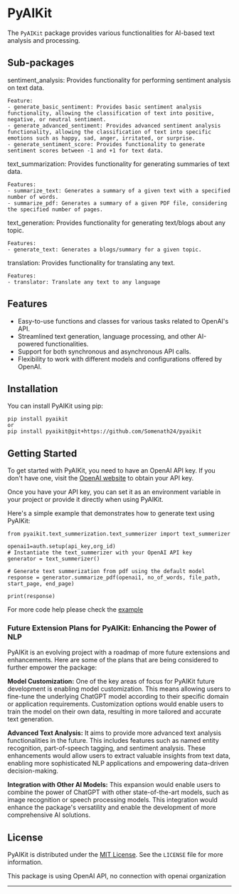 <h1>PyAIKit</h1>

<p>

The `PyAIKit` package provides various functionalities for AI-based text analysis and processing.

Sub-packages
------------

sentiment_analysis:
    Provides functionality for performing sentiment analysis on text data.

    Feature:
    - generate_basic_sentiment: Provides basic sentiment analysis functionality, allowing the classification of text into positive, negative, or neutral sentiment.
    - generate_advanced_sentiment: Provides advanced sentiment analysis functionality, allowing the classification of text into specific emotions such as happy, sad, anger, irritated, or surprise.
    - generate_sentiment_score: Provides functionality to generate sentiment scores between -1 and +1 for text data.

text_summarization:
    Provides functionality for generating summaries of text data.

    Features:
    - summarize_text: Generates a summary of a given text with a specified number of words.
    - summarize_pdf: Generates a summary of a given PDF file, considering the specified number of pages.
  
text_generation:
    Provides functionality for generating text/blogs about any topic.

    Features:
    - generate_text: Generates a blogs/summary for a given topic.

translation:
    Provides functionality for translating any text.

    Features:
    - translator: Translate any text to any language
</p>

<h2>Features</h2>

<ul>
  <li>Easy-to-use functions and classes for various tasks related to OpenAI's API.</li>
  <li>Streamlined text generation, language processing, and other AI-powered functionalities.</li>
  <li>Support for both synchronous and asynchronous API calls.</li>
  <li>Flexibility to work with different models and configurations offered by OpenAI.</li>
</ul>

<h2>Installation</h2>



<p>You can install PyAIKit using pip:</p>

<pre><code>pip install pyaikit
or
pip install pyaikit@git+https://github.com/Somenath24/pyaikit
</code></pre>

<h2>Getting Started</h2>

<p>To get started with PyAIKit, you need to have an OpenAI API key. If you don't have one, visit the <a href="https://openai.com">OpenAI website</a> to obtain your API key.</p>

<p>Once you have your API key, you can set it as an environment variable in your project or provide it directly when using PyAIKit.</p>

<p>Here's a simple example that demonstrates how to generate text using PyAIKit:</p>

<pre><code>from pyaikit.text_summerization.text_summerizer import text_summerizer

openai1=auth.setup(api_key,org_id)
# Instantiate the text_summerizer with your OpenAI API key
generator = text_summerizer()

# Generate text summerization from pdf using the default model
response = generator.summarize_pdf(openai1, no_of_words, file_path, start_page, end_page)

print(response)
</code></pre>
For more code help please check the <a href="https://github.com/Somenath24/pyaikit/blob/main/example.py">example</a>

<h3>Future Extension Plans for PyAIKit: Enhancing the Power of NLP</h3>
<p>
        PyAIKit is an evolving project with a roadmap of more future extensions and enhancements.
        Here are some of the plans that are being considered to further empower the package:
</p>
<p>
       <b> Model Customization:</b>
        One of the key areas of focus for PyAIKit future development is enabling model customization. This means allowing users to fine-tune the underlying ChatGPT model according to their specific domain or application requirements. Customization options would enable users to train the model on their own data, resulting in more tailored and accurate text generation.
</p>
<p>
        <b> Advanced Text Analysis:</b>
        It aims to provide more advanced text analysis functionalities in the future. This includes features such as named entity recognition, part-of-speech tagging, and sentiment analysis. These enhancements would allow users to extract valuable insights from text data, enabling more sophisticated NLP applications and empowering data-driven decision-making.
</p>
<p>
        <b>Integration with Other AI Models:</b>
        This expansion would enable users to combine the power of ChatGPT with other state-of-the-art models, such as image recognition or speech processing models. This integration would enhance the package's versatility and enable the development of more comprehensive AI solutions.</p>
<h2>License</h2>

<p>PyAIKit is distributed under the <a href="https://github.com/somenath24/pyaikit/blob/main/LICENSE">MIT License</a>. See the <code>LICENSE</code> file for more information.
</p>
<p>
This package is using OpenAI API, no connection with openai organization
</p>
<hr>

